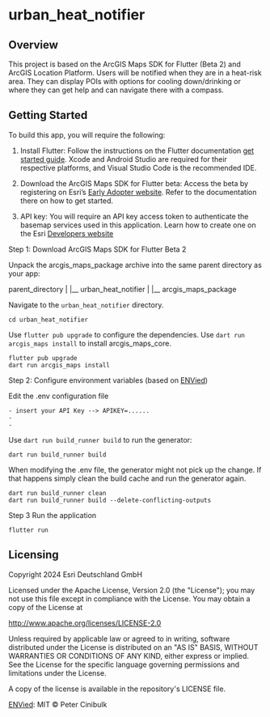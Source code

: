 # urban_heat_notifier

## Overview

This project is based on the ArcGIS Maps SDK for Flutter (Beta 2) and ArcGIS Location Platform. Users will be notified when they are in a heat-risk area. They can display POIs with options for cooling down/drinking or where they can get help and can navigate there with a compass.

## Getting Started

To build this app, you will require the following:

1. Install Flutter: Follow the instructions on the Flutter documentation [get started guide](https://docs.flutter.dev/get-started/install). Xcode and Android Studio are required for their respective platforms, and Visual Studio Code is the recommended IDE.

2. Download the ArcGIS Maps SDK for Flutter beta: Access the beta by registering on Esri’s [Early Adopter website](https://earlyadopter.esri.com/project/home.html?cap=%7Bdd2444fc-5d36-44bb-8384-4a56046b9580%7D). Refer to the documentation there on how to get started.

3. API key: You will require an API key access token to authenticate the basemap services used in this application. Learn how to create one on the Esri [Developers website](https://developers.arcgis.com/documentation/security-and-authentication/api-key-authentication/tutorials/create-an-api-key/)


Step 1: Download ArcGIS Maps SDK for Flutter Beta 2

Unpack the arcgis_maps_package archive into the same parent directory as your app:

parent_directory
   |
   |__ urban_heat_notifier
   |
   |__ arcgis_maps_package


Navigate to the `urban_heat_notifier` directory.

```
cd urban_heat_notifier
```

Use `flutter pub upgrade` to configure the dependencies.
Use `dart run arcgis_maps install` to install arcgis_maps_core.

```
flutter pub upgrade
dart run arcgis_maps install
```

Step 2: Configure environment variables (based on [ENVied](https://pub.dev/packages/envied))

Edit the .env configuration file

    - insert your API Key --> APIKEY=......
    -
    -

Use `dart run build_runner build` to run the generator:

```
dart run build_runner build
```

When modifying the .env file, the generator might not pick up the change. If that happens simply clean the build cache and run the generator again.

```
dart run build_runner clean
dart run build_runner build --delete-conflicting-outputs
```

Step 3 Run the application

```
flutter run
```

## Licensing

Copyright 2024 Esri Deutschland GmbH

Licensed under the Apache License, Version 2.0 (the "License"); you may not use this file except in compliance with the License. You may obtain a copy of the License at

http://www.apache.org/licenses/LICENSE-2.0

Unless required by applicable law or agreed to in writing, software distributed under the License is distributed on an "AS IS" BASIS, WITHOUT WARRANTIES OR CONDITIONS OF ANY KIND, either express or implied. See the License for the specific language governing permissions and limitations under the License.

A copy of the license is available in the repository's LICENSE file.


[ENVied](https://pub.dev/packages/envied):
MIT © Peter Cinibulk
